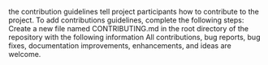 the contribution guidelines tell project participants how to contribute to the project. To add contributions guidelines, complete the following steps:
Create a new file named CONTRIBUTING.md in the root directory of the repository with the following information
All contributions, bug reports, bug fixes, documentation improvements, enhancements, and ideas are welcome.
